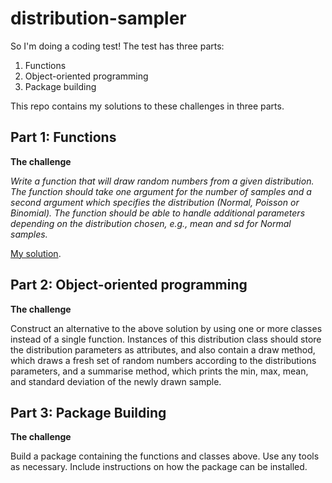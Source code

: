 # distribution-sampler

So I'm doing a coding test! The test has three parts:

1. Functions
2. Object-oriented programming
3. Package building

This repo contains my solutions to these challenges in three parts.

## Part 1: Functions

**The challenge**  

*Write a function that will draw random numbers from a given distribution. The function should take one argument for the number of samples and a second argument which specifies the distribution (Normal, Poisson or Binomial). The function should be able to handle additional parameters depending on the distribution chosen, e.g., mean and sd for Normal samples.*

[My solution](http://nbviewer.jupyter.org/github/Tommo565/distribution-sampler/blob/master/1.%20Programming%20-%20Functions.ipynb).

## Part 2: Object-oriented programming

**The challenge**

Construct an alternative to the above solution by using one or more classes instead of a single function.
Instances of this distribution class should store the distribution parameters as attributes, and also contain a draw method, which draws a fresh set of random numbers according to the distributions parameters, and a summarise method, which prints the min, max, mean, and standard deviation of the newly drawn sample.

## Part 3: Package Building

**The challenge** 

Build a package containing the functions and classes above. Use any tools as necessary. Include instructions on how the package can be installed.
